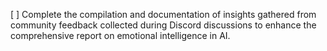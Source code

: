 [ ] Complete the compilation and documentation of insights gathered from community feedback collected during Discord discussions to enhance the comprehensive report on emotional intelligence in AI.